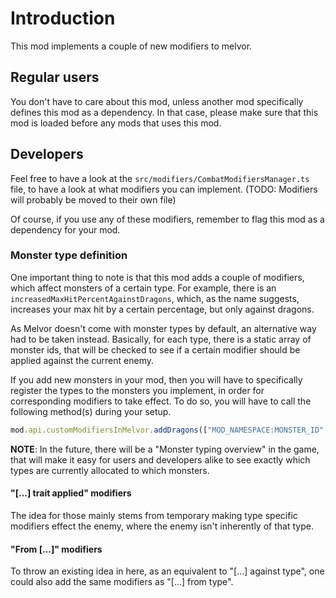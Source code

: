 # Introduction
This mod implements a couple of new modifiers to melvor.

## Regular users
You don't have to care about this mod, unless another mod specifically defines this mod as a dependency. In that case, please make sure that this mod is loaded before any mods that uses this mod.

## Developers
Feel free to have a look at the `src/modifiers/CombatModifiersManager.ts` file, to have a look at what modifiers you can implement. (TODO: Modifiers will probably be moved to their own file)

Of course, if you use any of these modifiers, remember to flag this mod as a dependency for your mod.

### Monster type definition
One important thing to note is that this mod adds a couple of modifiers, which affect monsters of a certain type. 
For example, there is an `increasedMaxHitPercentAgainstDragons`, which, as the name suggests, 
increases your max hit by a certain percentage, but only against dragons.

As Melvor doesn't come with monster types by default, an alternative way had to be taken instead.
Basically, for each type, there is a static array of monster ids, that will be checked to see if a certain modifier should be applied against the current enemy.

If you add new monsters in your mod, then you will have to specifically register the types to the monsters you implement, in order for corresponding modifiers to take effect. 
To do so, you will have to call the following method(s) during your setup.
```js
mod.api.customModifiersInMelvor.addDragons(["MOD_NAMESPACE:MONSTER_ID", "MOD_NAMESPACE:MONSTER_ID", "..."]);
```

**NOTE**: In the future, there will be a "Monster typing overview" in the game, that will make it easy for users and developers alike to see exactly which types are currently allocated to which monsters.

#### "[...] trait applied" modifiers
The idea for those mainly stems from temporary making type specific modifiers effect the enemy, where the enemy isn't inherently of that type.

#### "From [...]" modifiers
To throw an existing idea in here, as an equivalent to "[...] against type", one could also add the same modifiers as "[...] from type".